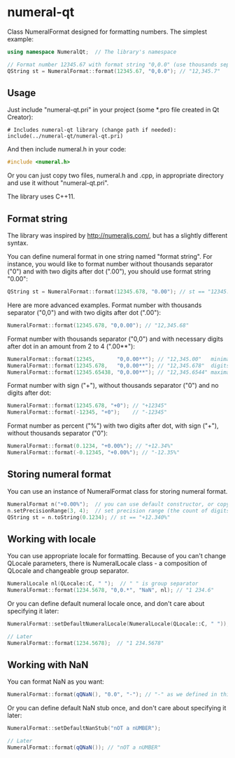 numeral-qt
==========

Class NumeralFormat designed for formatting numbers. The simplest example:
```c++
using namespace NumeralQt;	// The library's namespace

// Format number 12345.67 with format string "0,0.0" (use thousands separator, one digit after dot):
QString st = NumeralFormat::format(12345.67, "0,0.0"); // "12,345.7"
```

## Usage

Just include "numeral-qt.pri" in your project (some *.pro file created in Qt Creator):
```
# Includes numeral-qt library (change path if needed):
include(../numeral-qt/numeral-qt.pri)
```

And then include numeral.h in your code:
```c++
#include <numeral.h>
```

Or you can just copy two files, numeral.h and .cpp, in appropriate directory and use it without "numeral-qt.pri".

The library uses C++11.

## Format string

The library was inspired by http://numeraljs.com/, but has a slightly different syntax. 

You can define numeral format in one string named "format string". For instance, you would like to format number without thousands separator ("0") and with two digits after dot (".00"), you should use format string "0.00":
```c++
QString st = NumeralFormat::format(12345.678, "0.00"); // st == "12345.68", format string == "0.00"
```

Here are more advanced examples. Format number with thousands separator ("0,0") and with two digits after dot (".00"):
```c++
NumeralFormat::format(12345.678, "0,0.00"); // "12,345.68"
```
Format number with thousands separator ("0,0") and with necessary digits after dot in an amount from 2 to 4 (".00**"):
```c++
NumeralFormat::format(12345,       "0,0.00**"); // "12,345.00"   minimal digits after dot = 2
NumeralFormat::format(12345.678,   "0,0.00**"); // "12,345.678"  digits after dot between 2 and 4
NumeralFormat::format(12345.65438, "0,0.00**"); // "12,345.6544" maximal digits after dot = 4
```
Format number with sign ("+"), without thousands separator ("0") and no digits after dot:
```c++
NumeralFormat::format(12345.678, "+0"); // "+12345"
NumeralFormat::format(-12345, "+0");    // "-12345"
```
Format number as percent ("%") with two digits after dot, with sign ("+"), without thousands separator ("0"):
```c++
NumeralFormat::format(0.1234, "+0.00%"); // "+12.34%"
NumeralFormat::format(-0.12345, "+0.00%"); // "-12.35%"
```

## Storing numeral format
You can use an instance of NumeralFormat class for storing numeral format.
```c++
NumeralFormat n("+0.00%");  // you can use default constructor, or copy of NumeralFormat, or from QString
n.setPrecisionRange(3, 4);  // set precision range (the count of digits after dot) between 3 and 4
QString st = n.toString(0.1234); // st == "+12.340%"
```

## Working with locale
You can use appropriate locale for formatting. Because of you can't change QLocale parameters, there is NumeralLocale class - a composition of QLocale and changeable group separator. 
```c++
NumeralLocale nl(QLocale::C, " ");  // " " is group separator
NumeralFormat::format(1234.5678, "0,0.*", "NaN", nl); // "1 234.6"
```

Or you can define default numeral locale once, and don't care about specifying it later:
```c++
NumeralFormat::setDefaultNumeralLocale(NumeralLocale(QLocale::C, " "));

// Later
NumeralFormat::format(1234.5678);  // "1 234.5678"
```

## Working with NaN
You can format NaN as you want:
```c++
NumeralFormat::format(qQNaN(), "0.0", "-"); // "-" as we defined in third parameter
```

Or you can define default NaN stub once, and don't care about specifying it later:
```c++
NumeralFormat::setDefaultNanStub("nOT a nUMBER");

// Later
NumeralFormat::format(qQNaN()); // "nOT a nUMBER"
```